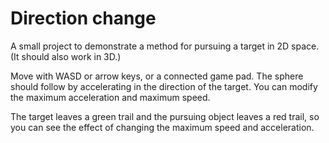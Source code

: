 # Direction change

A small project to demonstrate a method for pursuing a target in 2D space. (It should also work in 3D.)

Move with WASD or arrow keys, or a connected game pad. The sphere should follow by accelerating in the direction of the target. You can modify the maximum acceleration and maximum speed.

The target leaves a green trail and the pursuing object leaves a red trail, so you can see the effect of changing the maximum speed and acceleration.
